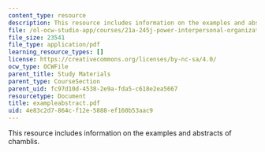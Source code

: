 ```yaml
---
content_type: resource
description: This resource includes information on the examples and abstracts of chamblis.
file: /ol-ocw-studio-app/courses/21a-245j-power-interpersonal-organizational-and-global-dimensions-fall-2005/4e83c2d7864cf12e5888ef160b53aac9_exampleabstract.pdf
file_size: 23541
file_type: application/pdf
learning_resource_types: []
license: https://creativecommons.org/licenses/by-nc-sa/4.0/
ocw_type: OCWFile
parent_title: Study Materials
parent_type: CourseSection
parent_uid: fc97d10d-4538-2e9a-fda5-c618e2ea5667
resourcetype: Document
title: exampleabstract.pdf
uid: 4e83c2d7-864c-f12e-5888-ef160b53aac9
---
```

This resource includes information on the examples and abstracts of chamblis.